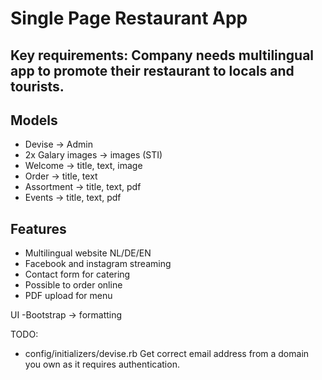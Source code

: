 # Single Page Restaurant App

## Key requirements: Company needs multilingual app to promote their restaurant to locals and tourists.

## Models
- Devise -> Admin
- 2x Galary images -> images (STI) 
- Welcome -> title, text, image
- Order -> title, text
- Assortment -> title, text, pdf
- Events ->  title, text, pdf

## Features
- Multilingual website NL/DE/EN
- Facebook and instagram streaming
- Contact form for catering
- Possible to order online
- PDF upload for menu

UI
-Bootstrap -> formatting


TODO:
- config/initializers/devise.rb   Get correct email address from a domain you own as it requires authentication.